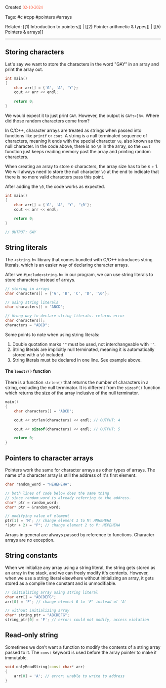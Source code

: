 
Created <font style="color:tomato; font-family:Consolas;">02-10-2024</font>

Tags: #c #cpp #pointers #arrays

Related: [[1) Introduction to pointers]] | [[2) Pointer arithmetic & types]] | [[5) Pointers & arrays]]

****

## Storing characters

Let's say we want to store the characters in the word "GAY" in an array and print the array out.

````c++
int main()
{
    char arr[] = {'G', 'A', 'Y'};
    cout << arr << endl;
    
    return 0;
}
````

We would expect it to just print `GAY`. However, the output is `GAYτ«]ñ☺`. Where did those random characters come from?

In C/C++, character arrays are treated as strings when passed into functions like `printf` or `cout`. A string is a null terminated sequence of characters, meaning it ends with the special character `\0`, also known as the null character. In the code above, there is no `\0` in the array, so the `cout` function just keeps reading memory past the array and printing random characters.

When creating an array to store $n$ characters, the array size has to be $n+1$. We will always need to store the null character `\0` at the end to indicate that there is no more valid characters pass this point.

After adding the `\0`, the code works as expected.

````c++
int main()
{
    char arr[] = {'G', 'A', 'Y', '\0'};
    cout << arr << endl;
    
    return 0;
}

// OUTPUT: GAY
````


## String literals

The `<string.h>` library that comes bundled with C/C++ introduces string literals, which is an easier way of declaring character arrays.

After we `#include<string.h>` in our program, we can use string literals to store characters instead of arrays.

````c++
// storing in arrays
char characters[] = {'A', 'B', 'C', 'D', '\0'};

// using string literals
char characters[] = "ABCD";

// Wrong way to declare string literals. returns error
char characters[];
characters = "ABCD";
````

Some points to note when using string literals:

1) Double quotation marks `""` must be used, not interchangeable with `''`. 
2) String literals are implicitly null terminated, meaning it is automatically stored with a `\0` included.
3) String literals must be declared in one line. See example above.

#### The `lenstr()` function

There is a function `strlen()` that returns the number of characters in a string, excluding the null terminator. It is different from the `sizeof()` function which returns the size of the array inclusive of the null terminator.

````c++
main()
{
    char characters[] = "ABCD";

    cout << strlen(characters) << endl; // OUTPUT: 4

    cout << sizeof(characters) << endl; // OUTPUT: 5

    return 0;
}
````


## Pointers to character arrays

Pointers work the same for character arrays as other types of arrays. The name of a character array is still the address of it's first element.

````c++
char random_word = "HEHEHEHA";

// both lines of code below does the same thing
// since random_word is already referring to the address.
char* ptr = random_word;
char* ptr = &random_word;

// modifying value of element
ptr[1] = 'M'; // change element 1 to M: HMHEHEHA
*(ptr + 2) = "P"; // change element 2 to P: HEPEHEHA
````

Arrays in general are always passed by reference to functions. Character arrays are no exception.


## String constants

When we initialize any array using a string literal, the string gets stored as an array in the stack, and we can freely modify it's contents. However, when we use a string literal elsewhere without initializing an array, it gets stored as a compile time constant and is unmodifiable. 

````c++
// initializing array using string literal
char arr[] = "ABCDEFG";
arr[0] = 'F'; // change element 0 to 'F' instead of 'A'

// without initializing array
char* string_ptr = "ABCDEFG";
string_ptr[0] = 'F'; // error: could not modify, access violation
````


## Read-only string

Sometimes we don't want a function to modify the contents of a string array passed to it. The `const` keyword is used before the array pointer to make it immutable.

````c++
void onlyReadString(const char* arr)
{
	arr[0] = 'A'; // error: unable to write to address
}
````
